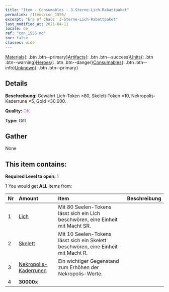```yaml
---
title: "Item - Consumables - 3-Sterne-Lich-Rabattpaket"
permalink: /Items/con_1556/
excerpt: "Era of Chaos  3-Sterne-Lich-Rabattpaket"
last_modified_at: 2021-04-11
locale: de
ref: "con_1556.md"
toc: false
classes: wide
---
```

 [Materials](/de/Items/){: .btn .btn--primary}[Artifacts](/de/Items/Artifacts/){: .btn .btn--success}[Units](/de/Items/Units/){: .btn .btn--warning}[Heroes](/de/Items/Heroes/){: .btn .btn--danger}[Consumables](/de/Items/Consumables/){: .btn .btn--info}[Unknown](/de/Items/Unknown/){: .btn .btn--primary}

## Details
 **Beschreibung:** Gewährt Lich-Token ×80, Skelett-Token ×10, Nekropolis-Kaderrune ×5, Gold ×30.000.

 **Quality:** <span style="color: #DA70D6">OK</span>

 **Type:** Gift

## Gather

  None

## This item contains:

 **Required Level to open:** 1

 1 You would get **ALL** items  from:

  | Nr | Amount |     Item    | Beschreibung |
  |:---|:-------|:------------|:-----------:|
  | 1 | [Lich](/de/Items/unt_212/) | Mit 80 Seelen-Tokens lässt sich ein Lich beschwören, eine Einheit mit Macht SR. | 
  | 2 | [Skelett](/de/Items/unt_208/) | Mit 10 Seelen-Tokens lässt sich ein Skelett beschwören, eine Einheit mit Macht R. | 
  | 3 | [Nekropolis-Kaderrunen](/de/Items/con_755/) | Ein wichtiger Gegenstand zum Erhöhen der Nekropolis-Werte. | 
  | 4 |  **30000x** | <i class="fas fa-coins"/> |  | 

